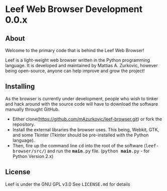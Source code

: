 Leef Web Browser Development 0.0.x
==================================

About
-----
Welcome to the primary code that is behind the Leef Web Browser!

Leef is a light-weight web browser written in the Python programming language.
It is developed and maintained by Mattias A. Zurkovic, however being open-source, anyone can help improve and grow the project!

Installing
----------
As the browser is currently under development, people who wish to tinker and hack around with the source code will have to download the software manually throught GitHub.

* Either clone(https://github.com/mAzurkovic/leef-browser.git) or fork the repository.
* Install the external libraries the browser uses. This being, Webkit, GTK, and some Tkinter (Tkinter should be pre-installed with the Python language).
* Then, fire up the command line <tt>cd</tt> into the root of the software (<tt>leef-browser/src/</tt>) and run the <tt>__main__.py</tt> file. (<tt>python __main__.py</tt> - for Python Version 2.x)

License
-------
Leef is under the GNU GPL v3.0
See <tt>LICENSE.md</tt> for details
